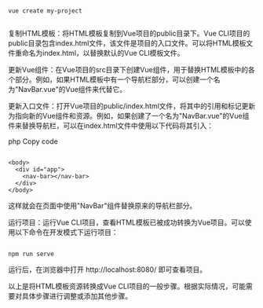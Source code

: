 <!-- 要将一个HTML模板资源转换成Vue CLI项目，可以按照以下步骤：

创建Vue CLI项目：使用Vue CLI创建一个新的Vue项目。可以使用命令行或Vue UI界面来完成此操作。例如，在命令行中运行以下命令创建一个名为"my-project"的新项目：
 -->


```shell


vue create my-project


```


复制HTML模板：将HTML模板复制到Vue项目的public目录下。Vue CLI项目的public目录包含index.html文件，该文件是项目的入口文件。可以将HTML模板文件重命名为index.html，以替换默认的Vue CLI模板文件。

更新Vue组件：在Vue项目的src目录下创建Vue组件，用于替换HTML模板中的各个部分。例如，如果HTML模板中有一个导航栏部分，可以创建一个名为"NavBar.vue"的Vue组件来代替它。

更新入口文件：打开Vue项目的public/index.html文件，将其中的引用和标记更新为指向新的Vue组件和资源。例如，如果创建了一个名为"NavBar.vue"的Vue组件来替换导航栏，可以在index.html文件中使用以下代码将其引入：

php
Copy code

```shell

<body>
  <div id="app">
    <nav-bar></nav-bar>
  </div>
</body>

```
这样就会在页面中使用"NavBar"组件替换原来的导航栏部分。

运行项目：运行Vue CLI项目，查看HTML模板已被成功转换为Vue项目。可以使用以下命令在开发模式下运行项目：

```shell

npm run serve

```


运行后，在浏览器中打开 http://localhost:8080/ 即可查看项目。

以上是将HTML模板资源转换成Vue CLI项目的一般步骤。根据实际情况，可能需要对具体步骤进行调整或添加其他步骤。
